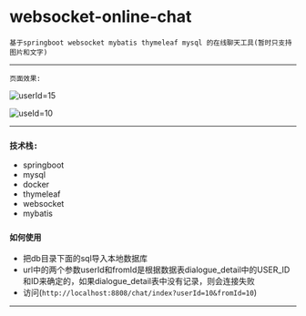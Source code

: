 # websocket-online-chat
`基于springboot websocket mybatis thymeleaf mysql 的在线聊天工具(暂时只支持图片和文字)`

-----------------------

`页面效果:`

![userId=15](http://www.goexploit.com:8089/group1/default/20191222/15/46/1/README-fbad9ea5.png)

![useId=10](http://www.goexploit.com:8089/group1/default/20191222/15/45/1/README-0abba062.png)

---------------------------

### `技术栈:`
* springboot
* mysql
* docker
* thymeleaf
* websocket
* mybatis

### `如何使用`
* 把db目录下面的sql导入本地数据库
* url中的两个参数userId和fromId是根据数据表dialogue_detail中的USER_ID和ID来确定的，如果dialogue_detail表中没有记录，则会连接失败
* 访问(`http://localhost:8808/chat/index?userId=10&fromId=10`)


-----------------------
